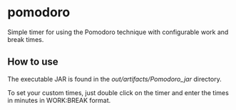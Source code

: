 # pomodoro

Simple timer for using the Pomodoro technique with configurable work and break times.

## How to use

The executable JAR is found in the *out/artifacts/Pomodoro_jar* directory.

To set your custom times, just double click on the timer and enter the times in minutes in WORK:BREAK format.
